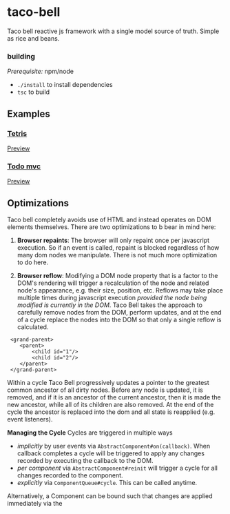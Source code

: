 # taco-bell
Taco bell reactive js framework with a single model source of truth. Simple as rice and beans.

### building
_Prerequisite:_ npm/node

* `./install` to install dependencies
* `tsc` to build

## Examples
### [Tetris](https://www.npmjs.com/package/taco-bell-tetris)
[Preview](https://bglowney.github.io/tetris.html)

### [Todo mvc](https://www.npmjs.com/package/taco-bell-todo-mvc)
[Preview](https://bglowney.github.io/todo.html)

## Optimizations

Taco bell completely avoids use of HTML and instead operates on DOM elements themselves. There are two optimizations to b
bear in mind here:

1. __Browser repaints__: The browser will only repaint once per javascript execution. So if an event is called, repaint
is blocked regardless of how many dom nodes we manipulate. There is not much more optimization to do here.

2. __Browser reflow__: Modifying a DOM node property that is a factor to the DOM's rendering will trigger a recalculation
 of the node and related node's appearance, e.g. their size, position, etc. Reflows may take place multiple times during
 javascript execution _provided the node being modified is currently in the DOM_. Taco Bell takes the approach to 
 carefully remove nodes from the DOM, perform updates, and at the end of a cycle replace the nodes into the DOM so that
 only a single reflow is calculated.
 
```
 <grand-parent>
    <parent>
        <child id="1"/>
        <child id="2"/>
    </parent>
 </grand-parent>
```
 
 Within a cycle Taco Bell progressively updates a pointer to the greatest common ancestor of all dirty nodes. Before any
 node is updated, it is removed, and if it is an ancestor of the current ancestor, then it is made the new ancestor, 
 while all of its children are also removed. At the end of the cycle the ancestor is replaced into the dom and all state
 is reapplied (e.g. event listeners).
 
__Managing the Cycle__
Cycles are triggered in multiple ways
 * _implicitly_ by user events via `AbstractComponent#on(callback)`. When callback completes a cycle will be triggered to
   apply any changes recorded by executing the callback to the DOM.
 * _per component_ via `AbstractComponent#reinit` will trigger a cycle for all changes recorded to the component.  
 * _explicitly_ via `ComponentQueue#cycle`. This can be called anytime.
 
Alternatively, a Component can be bound such that changes are applied immediately via the    
 